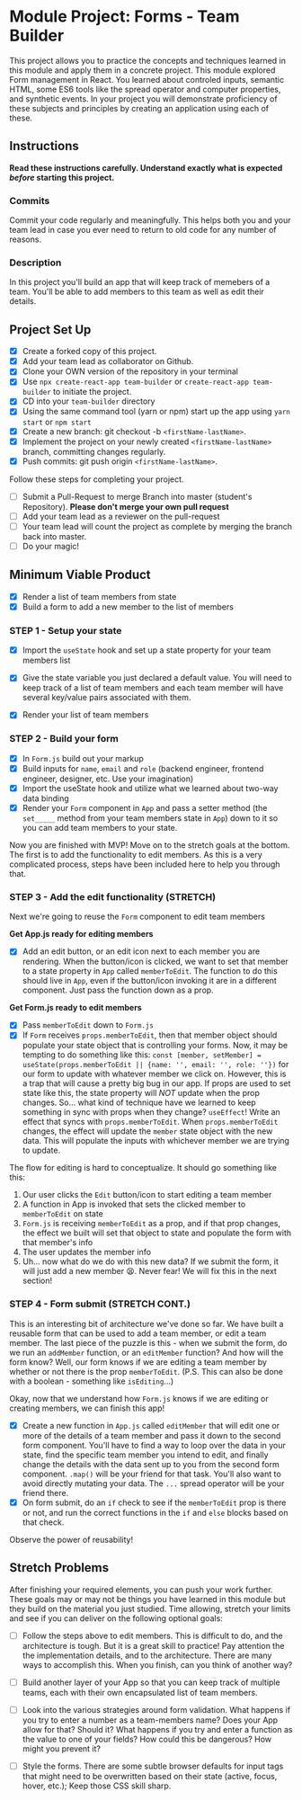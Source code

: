 # Module Project: Forms - Team Builder

This project allows you to practice the concepts and techniques learned in this module and apply them in a concrete project. This module explored Form management in React. You learned about controled inputs, semantic HTML, some ES6 tools like the spread operator and computer properties, and synthetic events. In your project you will demonstrate proficiency of these subjects and principles by creating an application using each of these.

## Instructions

**Read these instructions carefully. Understand exactly what is expected _before_ starting this project.**

### Commits

Commit your code regularly and meaningfully. This helps both you and your team lead in case you ever need to return to old code for any number of reasons.

### Description

In this project you'll build an app that will keep track of memebers of a team. You'll be able to add members to this team as well as edit their details.

## Project Set Up

- [x] Create a forked copy of this project.
- [x] Add your team lead as collaborator on Github.
- [x] Clone your OWN version of the repository in your terminal
- [x] Use `npx create-react-app team-builder` or `create-react-app team-builder` to initiate the project.
- [x] CD into your `team-builder` directory
- [x] Using the same command tool (yarn or npm) start up the app using `yarn start` or `npm start`
- [x] Create a new branch: git checkout -b `<firstName-lastName>`.
- [x] Implement the project on your newly created `<firstName-lastName>` branch, committing changes regularly.
- [x] Push commits: git push origin `<firstName-lastName>`.

Follow these steps for completing your project.

- [ ] Submit a Pull-Request to merge <firstName-lastName> Branch into master (student's Repository). **Please don't merge your own pull request**
- [ ] Add your team lead as a reviewer on the pull-request
- [ ] Your team lead will count the project as complete by merging the branch back into master.
- [ ] Do your magic!

## Minimum Viable Product

- [x] Render a list of team members from state
- [x] Build a form to add a new member to the list of members

### STEP 1 - Setup your state

- [x] Import the `useState` hook and set up a state property for your team members list

- [x] Give the state variable you just declared a default value. You will need to keep track of a list of team members and each team member will have several key/value pairs associated with them.

- [x] Render your list of team members

### STEP 2 - Build your form

- [x] In `Form.js` build out your markup
- [x] Build inputs for `name`, `email` and `role` (backend engineer, frontend engineer, designer, etc. Use your imagination)
- [x] Import the useState hook and utilize what we learned about two-way data binding
- [x] Render your `Form` component in `App` and pass a setter method (the `set_____` method from your team members state in `App`) down to it so you can add team members to your state.

Now you are finished with MVP! Move on to the stretch goals at the bottom. The first is to add the functionality to edit members. As this is a very complicated process, steps have been included here to help you through that.

### STEP 3 - Add the edit functionality (STRETCH)

Next we're going to reuse the `Form` component to edit team members

**Get App.js ready for editing members**
- [x] Add an edit button, or an edit icon next to each member you are rendering. When the button/icon is clicked, we want to set that member to a state property in `App` called `memberToEdit`. The function to do this should live in `App`, even if the button/icon invoking it are in a different component. Just pass the function down as a prop.

**Get Form.js ready to edit members**
- [x] Pass `memberToEdit` down to `Form.js`
- [x] If `Form` receives `props.memberToEdit`, then that member object should populate your state object that is controlling your forms. Now, it may be tempting to do something like this: `const [member, setMember] = useState(props.memberToEdit || {name: '', email: '', role: ''})` for our form to update with whatever member we click on. However, this is a trap that will cause a pretty big bug in our app. If props are used to set state like this, the state property will _NOT_ update when the prop changes. So... what kind of technique have we learned to keep something in sync with props when they change? `useEffect`! Write an effect that syncs with `props.memberToEdit`. When `props.memberToEdit` changes, the effect will update the `member` state object with the new data. This will populate the inputs with whichever member we are trying to update.

The flow for editing is hard to conceptualize. It should go something like this:

1. Our user clicks the `Edit` button/icon to start editing a team member
2. A function in App is invoked that sets the clicked member to `memberToEdit` on state
3. `Form.js` is receiving `memberToEdit` as a prop, and if that prop changes, the effect we built will set that object to state and populate the form with that member's info
4. The user updates the member info
5. Uh... now what do we do with this new data? If we submit the form, it will just add a new member 😫. Never fear! We will fix this in the next section!

### STEP 4 - Form submit (STRETCH CONT.)


This is an interesting bit of architecture we've done so far. We have built a reusable form that can be used to add a team member, or edit a team member. The last piece of the puzzle is this - when we submit the form, do we run an `addMember` function, or an `editMember` function? And how will the form know? Well, our form knows if we are editing a team member by whether or not there is the prop `memberToEdit`. (P.S. This can also be done with a boolean - something like `isEditing`...)

Okay, now that we understand how `Form.js` knows if we are editing or creating members, we can finish this app!

- [x] Create a new function in `App.js` called `editMember` that will edit one or more of the details of a team member and pass it down to the second form component. You'll have to find a way to loop over the data in your state, find the specific team member you intend to edit, and finally change the details with the data sent up to you from the second form component. `.map()` will be your friend for that task. You'll also want to avoid directly mutating your data. The `...` spread operator will be your friend there.
- [x] On form submit, do an `if` check to see if the `memberToEdit` prop is there or not, and run the correct functions in the `if` and `else` blocks based on that check.

Observe the power of reusability!

## Stretch Problems

After finishing your required elements, you can push your work further. These goals may or may not be things you have learned in this module but they build on the material you just studied. Time allowing, stretch your limits and see if you can deliver on the following optional goals:

- [ ] Follow the steps above to edit members. This is difficult to do, and the architecture is tough. But it is a great skill to practice! Pay attention the the implementation details, and to the architecture. There are many ways to accomplish this. When you finish, can you think of another way?

- [ ] Build another layer of your App so that you can keep track of multiple teams, each with their own encapsulated list of team members.

- [ ] Look into the various strategies around form validation. What happens if you try to enter a number as a team-members name? Does your App allow for that? Should it? What happens if you try and enter a function as the value to one of your fields? How could this be dangerous? How might you prevent it?

- [ ] Style the forms. There are some subtle browser defaults for input tags that might need to be overwritten based on their state (active, focus, hover, etc.); Keep those CSS skill sharp.
